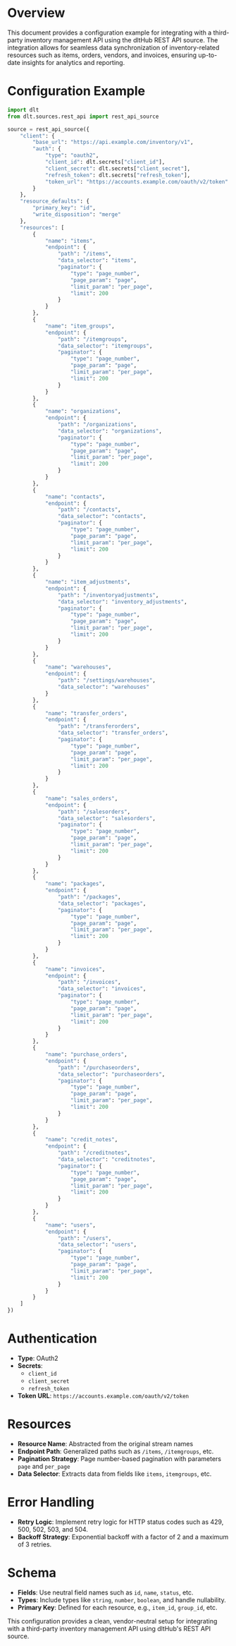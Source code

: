 # Overview

This document provides a configuration example for integrating with a third-party inventory management API using the dltHub REST API source. The integration allows for seamless data synchronization of inventory-related resources such as items, orders, vendors, and invoices, ensuring up-to-date insights for analytics and reporting.

# Configuration Example

```python
import dlt
from dlt.sources.rest_api import rest_api_source

source = rest_api_source({
    "client": {
        "base_url": "https://api.example.com/inventory/v1",
        "auth": {
            "type": "oauth2",
            "client_id": dlt.secrets["client_id"],
            "client_secret": dlt.secrets["client_secret"],
            "refresh_token": dlt.secrets["refresh_token"],
            "token_url": "https://accounts.example.com/oauth/v2/token"
        }
    },
    "resource_defaults": {
        "primary_key": "id",
        "write_disposition": "merge"
    },
    "resources": [
        {
            "name": "items",
            "endpoint": {
                "path": "/items",
                "data_selector": "items",
                "paginator": {
                    "type": "page_number",
                    "page_param": "page",
                    "limit_param": "per_page",
                    "limit": 200
                }
            }
        },
        {
            "name": "item_groups",
            "endpoint": {
                "path": "/itemgroups",
                "data_selector": "itemgroups",
                "paginator": {
                    "type": "page_number",
                    "page_param": "page",
                    "limit_param": "per_page",
                    "limit": 200
                }
            }
        },
        {
            "name": "organizations",
            "endpoint": {
                "path": "/organizations",
                "data_selector": "organizations",
                "paginator": {
                    "type": "page_number",
                    "page_param": "page",
                    "limit_param": "per_page",
                    "limit": 200
                }
            }
        },
        {
            "name": "contacts",
            "endpoint": {
                "path": "/contacts",
                "data_selector": "contacts",
                "paginator": {
                    "type": "page_number",
                    "page_param": "page",
                    "limit_param": "per_page",
                    "limit": 200
                }
            }
        },
        {
            "name": "item_adjustments",
            "endpoint": {
                "path": "/inventoryadjustments",
                "data_selector": "inventory_adjustments",
                "paginator": {
                    "type": "page_number",
                    "page_param": "page",
                    "limit_param": "per_page",
                    "limit": 200
                }
            }
        },
        {
            "name": "warehouses",
            "endpoint": {
                "path": "/settings/warehouses",
                "data_selector": "warehouses"
            }
        },
        {
            "name": "transfer_orders",
            "endpoint": {
                "path": "/transferorders",
                "data_selector": "transfer_orders",
                "paginator": {
                    "type": "page_number",
                    "page_param": "page",
                    "limit_param": "per_page",
                    "limit": 200
                }
            }
        },
        {
            "name": "sales_orders",
            "endpoint": {
                "path": "/salesorders",
                "data_selector": "salesorders",
                "paginator": {
                    "type": "page_number",
                    "page_param": "page",
                    "limit_param": "per_page",
                    "limit": 200
                }
            }
        },
        {
            "name": "packages",
            "endpoint": {
                "path": "/packages",
                "data_selector": "packages",
                "paginator": {
                    "type": "page_number",
                    "page_param": "page",
                    "limit_param": "per_page",
                    "limit": 200
                }
            }
        },
        {
            "name": "invoices",
            "endpoint": {
                "path": "/invoices",
                "data_selector": "invoices",
                "paginator": {
                    "type": "page_number",
                    "page_param": "page",
                    "limit_param": "per_page",
                    "limit": 200
                }
            }
        },
        {
            "name": "purchase_orders",
            "endpoint": {
                "path": "/purchaseorders",
                "data_selector": "purchaseorders",
                "paginator": {
                    "type": "page_number",
                    "page_param": "page",
                    "limit_param": "per_page",
                    "limit": 200
                }
            }
        },
        {
            "name": "credit_notes",
            "endpoint": {
                "path": "/creditnotes",
                "data_selector": "creditnotes",
                "paginator": {
                    "type": "page_number",
                    "page_param": "page",
                    "limit_param": "per_page",
                    "limit": 200
                }
            }
        },
        {
            "name": "users",
            "endpoint": {
                "path": "/users",
                "data_selector": "users",
                "paginator": {
                    "type": "page_number",
                    "page_param": "page",
                    "limit_param": "per_page",
                    "limit": 200
                }
            }
        }
    ]
})
```

# Authentication

- **Type**: OAuth2
- **Secrets**: 
  - `client_id`
  - `client_secret`
  - `refresh_token`
- **Token URL**: `https://accounts.example.com/oauth/v2/token`

# Resources

- **Resource Name**: Abstracted from the original stream names
- **Endpoint Path**: Generalized paths such as `/items`, `/itemgroups`, etc.
- **Pagination Strategy**: Page number-based pagination with parameters `page` and `per_page`
- **Data Selector**: Extracts data from fields like `items`, `itemgroups`, etc.

# Error Handling

- **Retry Logic**: Implement retry logic for HTTP status codes such as 429, 500, 502, 503, and 504.
- **Backoff Strategy**: Exponential backoff with a factor of 2 and a maximum of 3 retries.

# Schema

- **Fields**: Use neutral field names such as `id`, `name`, `status`, etc.
- **Types**: Include types like `string`, `number`, `boolean`, and handle nullability.
- **Primary Key**: Defined for each resource, e.g., `item_id`, `group_id`, etc.

This configuration provides a clean, vendor-neutral setup for integrating with a third-party inventory management API using dltHub's REST API source.